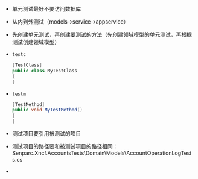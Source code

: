 * 单元测试最好不要访问数据库

* 从内到外测试（models->service->appservice）

* 先创建单元测试，再创建要测试的方法（先创建领域模型的单元测试，再根据测试创建领域模型）

* `testc`

  ```c#
  [TestClass]
  public class MyTestClass
  {
  }
  ```

* `testm`

  ```c#
  [TestMethod]
  public void MyTestMethod()
  {
  }
  ```

* 测试项目要引用被测试的项目

* 测试项目的路径要和被测试项目的路径相同：Senparc.Xncf.AccountsTests\Domain\Models\AccountOperationLogTests.cs

* 